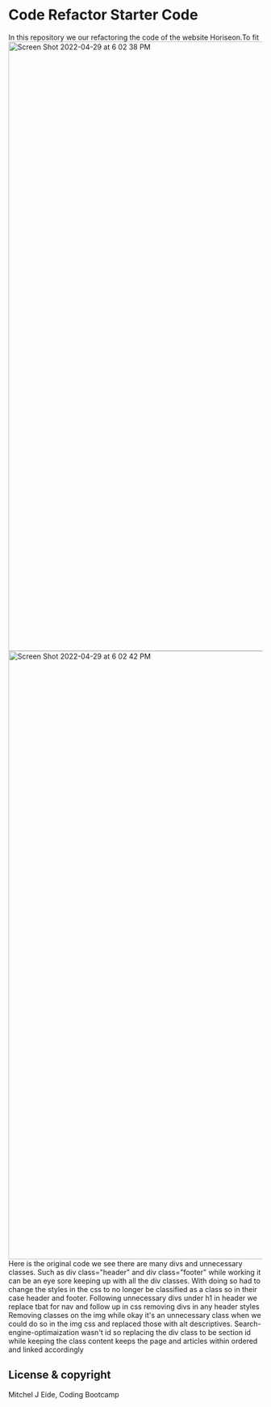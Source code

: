 # Code Refactor Starter Code
In this repository we our refactoring the code of the website Horiseon.To fit 
<img width="1205" alt="Screen Shot 2022-04-29 at 6 02 38 PM" src="https://user-images.githubusercontent.com/102694666/166078986-80fdbd7b-812d-407b-840e-1a400c371982.png">
<img width="1203" alt="Screen Shot 2022-04-29 at 6 02 42 PM" src="https://user-images.githubusercontent.com/102694666/166078996-5be479fe-3eff-4171-9f4c-6e63b237fe1a.png">
Here is the original code we see there are many divs and unnecessary classes. Such as div class="header" and div class="footer" while working it can be an eye sore keeping up with all the div classes. With doing so had to change the styles in the css to no longer be classified as a class so in their case header and footer.
Following unnecessary divs under h1 in header we replace tbat for nav and follow up in css removing divs in any header styles
Removing classes on the img while okay it's an unnecessary class when we could do so in the img css and replaced those with alt descriptives.
Search-engine-optimaization wasn't id so replacing the div class to be section id while keeping the class content keeps the page and articles within ordered and linked accordingly 




## License & copyright 
Mitchel J Eide, Coding Bootcamp
